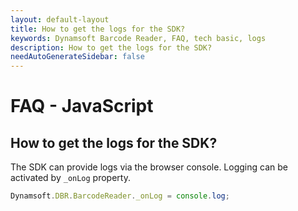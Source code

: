 ```yaml
---
layout: default-layout
title: How to get the logs for the SDK?
keywords: Dynamsoft Barcode Reader, FAQ, tech basic, logs
description: How to get the logs for the SDK?
needAutoGenerateSidebar: false
---
```


# FAQ - JavaScript

## How to get the logs for the SDK?

The SDK can provide logs via the browser console. Logging can be activated by `_onLog` property.

```javascript
Dynamsoft.DBR.BarcodeReader._onLog = console.log;
```
